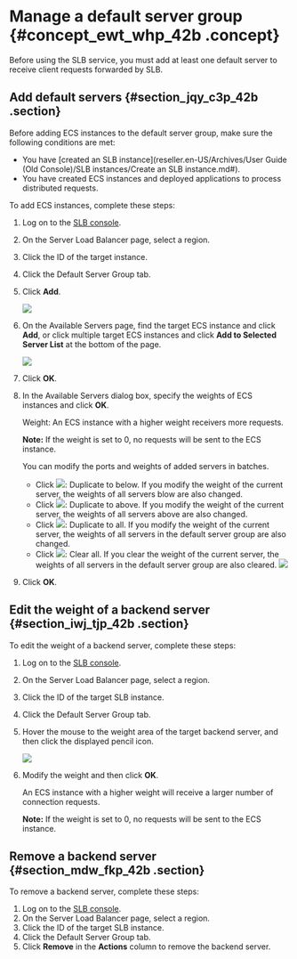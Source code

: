 # Manage a default server group {#concept_ewt_whp_42b .concept}

Before using the SLB service, you must add at least one default server to receive client requests forwarded by SLB.

## Add default servers {#section_jqy_c3p_42b .section}

Before adding ECS instances to the default server group, make sure the following conditions are met:

-   You have [created an SLB instance](reseller.en-US/Archives/User Guide (Old Console)/SLB instances/Create an SLB instance.md#).
-   You have created ECS instances and deployed applications to process distributed requests.

To add ECS instances, complete these steps:

1.  Log on to the [SLB console](https://partners-intl.aliyun.com/login-required#/slb).
2.  On the Server Load Balancer page, select a region.
3.  Click the ID of the target instance.
4.  Click the Default Server Group tab.
5.  Click **Add**.

    ![](http://static-aliyun-doc.oss-cn-hangzhou.aliyuncs.com/assets/img/15669/15421810917365_en-US.png)

6.  On the Available Servers page, find the target ECS instance and click **Add**, or click multiple target ECS instances and click **Add to Selected Server List** at the bottom of the page.

    ![](http://static-aliyun-doc.oss-cn-hangzhou.aliyuncs.com/assets/img/15669/15421810917367_en-US.png)

7.  Click **OK**.
8.  In the Available Servers dialog box, specify the weights of ECS instances and click **OK**.

    Weight: An ECS instance with a higher weight receivers more requests.

    **Note:** If the weight is set to 0, no requests will be sent to the ECS instance.

    You can modify the ports and weights of added servers in batches.

    -   Click ![](http://static-aliyun-doc.oss-cn-hangzhou.aliyuncs.com/assets/img/15670/154218109111116_en-US.png): Duplicate to below. If you modify the weight of the current server, the weights of all servers blow are also changed.
    -   Click ![](http://static-aliyun-doc.oss-cn-hangzhou.aliyuncs.com/assets/img/15670/154218109111119_en-US.png): Duplicate to above. If you modify the weight of the current server, the weights of all servers above are also changed.
    -   Click ![](http://static-aliyun-doc.oss-cn-hangzhou.aliyuncs.com/assets/img/15670/154218109111120_en-US.png): Duplicate to all. If you modify the weight of the current server, the weights of all servers in the default server group are also changed.
    -   Click ![](http://static-aliyun-doc.oss-cn-hangzhou.aliyuncs.com/assets/img/15670/154218109111121_en-US.png): Clear all. If you clear the weight of the current server, the weights of all servers in the default server group are also cleared.
    ![](http://static-aliyun-doc.oss-cn-hangzhou.aliyuncs.com/assets/img/15669/154218109111124_en-US.png)

9.  Click **OK**.

## Edit the weight of a backend server {#section_iwj_tjp_42b .section}

To edit the weight of a backend server, complete these steps:

1.  Log on to the [SLB console](https://partners-intl.aliyun.com/login-required#/slb).
2.  On the Server Load Balancer page, select a region.
3.  Click the ID of the target SLB instance.
4.  Click the Default Server Group tab.
5.  Hover the mouse to the weight area of the target backend server, and then click the displayed pencil icon.

    ![](images/7470_en-US.png)

6.  Modify the weight and then click **OK**.

    An ECS instance with a higher weight will receive a larger number of connection requests.

    **Note:** If the weight is set to 0, no requests will be sent to the ECS instance.


## Remove a backend server {#section_mdw_fkp_42b .section}

To remove a backend server, complete these steps:

1.  Log on to the [SLB console](https://partners-intl.aliyun.com/login-required#/slb).
2.  On the Server Load Balancer page, select a region.
3.  Click the ID of the target SLB instance.
4.  Click the Default Server Group tab.
5.  Click **Remove** in the **Actions** column to remove the backend server.

